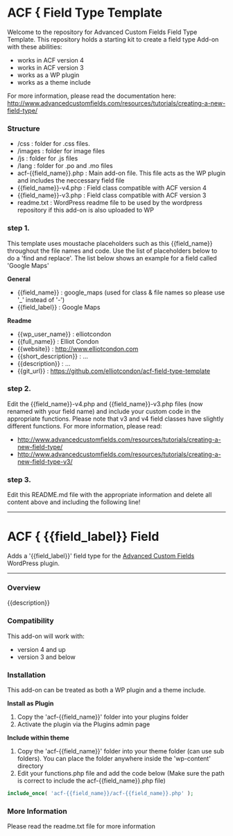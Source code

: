 # ACF { Field Type Template

Welcome to the repository for Advanced Custom Fields Field Type Template.
This repository holds a starting kit to create a field type Add-on with these abilities:
* works in ACF version 4
* works in ACF version 3
* works as a WP plugin
* works as a theme include

For more information, please read the documentation here:
http://www.advancedcustomfields.com/resources/tutorials/creating-a-new-field-type/

### Structure

* /css :  folder for .css files.
* /images : folder for image files
* /js : folder for .js files
* /lang : folder for .po and .mo files
* acf-{{field_name}}.php : Main add-on file. This file acts as the WP plugin and includes the neccessary field file
* {{field_name}}-v4.php : Field class compatible with ACF version 4
* {{field_name}}-v3.php : Field class compatible with ACF version 3
* readme.txt : WordPress readme file to be used by the wordpress repository if this add-on is also uploaded to WP

### step 1.

This template uses moustache placeholders such as this {{field_name}} throughout the file names and code. Use the list of placeholders below to do a 'find and replace'. The list below shows an example for a field called 'Google Maps'

**General**

* {{field_name}} : google_maps (used for class & file names so please use '_' instead of '-')
* {{field_label}} : Google Maps

**Readme**

* {{wp_user_name}} : elliotcondon
* {{full_name}} : Elliot Condon
* {{website}} : http://www.elliotcondon.com
* {{short_description}} : ...
* {{description}} : ...
* {{git_url}} : https://github.com/elliotcondon/acf-field-type-template

### step 2.

Edit the {{field_name}}-v4.php and {{field_name}}-v3.php files (now renamed with your field name) and include your custom code in the appropriate functions.
Please note that v3 and v4 field classes have slightly different functions. For more information, please read:
* http://www.advancedcustomfields.com/resources/tutorials/creating-a-new-field-type/
* http://www.advancedcustomfields.com/resources/tutorials/creating-a-new-field-type-v3/

### step 3.

Edit this README.md file with the appropriate information and delete all content above and including the following line!

-----------------------

# ACF { {{field_label}} Field

Adds a '{{field_label}}' field type for the [Advanced Custom Fields](http://wordpress.org/extend/plugins/advanced-custom-fields/) WordPress plugin.

-----------------------

### Overview

{{description}}

### Compatibility

This add-on will work with:

* version 4 and up
* version 3 and below

### Installation

This add-on can be treated as both a WP plugin and a theme include.

**Install as Plugin**

1. Copy the 'acf-{{field_name}}' folder into your plugins folder
2. Activate the plugin via the Plugins admin page

**Include within theme**

1.	Copy the 'acf-{{field_name}}' folder into your theme folder (can use sub folders). You can place the folder anywhere inside the 'wp-content' directory
2.	Edit your functions.php file and add the code below (Make sure the path is correct to include the acf-{{field_name}}.php file)

```php
include_once( 'acf-{{field_name}}/acf-{{field_name}}.php' );
```

### More Information

Please read the readme.txt file for more information
